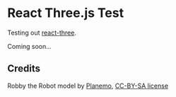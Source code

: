 # React Three.js Test

Testing out [react-three](https://github.com/Izzimach/react-three).

Coming soon...

## Credits

Robby the Robot model by [Planemo](http://www.blendswap.com/user/planemo), [CC-BY-SA license](http://creativecommons.org/licenses/by-sa/3.0/)


